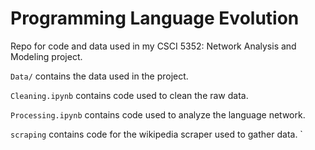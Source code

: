 # Programming Language Evolution

Repo for code and data used in my CSCI 5352: Network Analysis and Modeling project.

`Data/` contains the data used in the project.

`Cleaning.ipynb` contains code used to clean the raw data.

`Processing.ipynb` contains code used to analyze the language network.

`scraping` contains code for the wikipedia scraper used to gather data.
`
